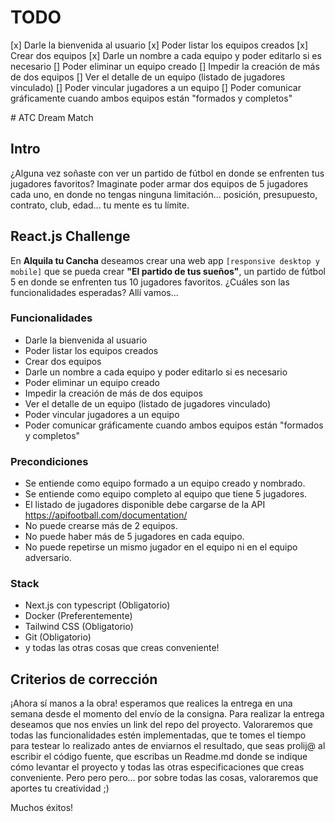 # TODO
[x] Darle la bienvenida al usuario
[x] Poder listar los equipos creados
[x] Crear dos equipos
[x] Darle un nombre a cada equipo y poder editarlo si es necesario
[] Poder eliminar un equipo creado
[] Impedir la creación de más de dos equipos
[] Ver el detalle de un equipo (listado de jugadores vinculado)
[] Poder vincular jugadores a un equipo
[] Poder comunicar gráficamente cuando ambos equipos están "formados y completos"

﻿# ATC Dream Match

## Intro

¿Alguna vez soñaste con ver un partido de fútbol en donde se enfrenten tus jugadores favoritos? Imaginate poder armar dos equipos de 5 jugadores cada uno, en donde no tengas ninguna limitación... posición, presupuesto, contrato, club, edad... tu mente es tu límite.

## React.js Challenge

En **Alquila tu Cancha** deseamos crear una web app `[responsive desktop y mobile]` que se pueda crear **"El partido de tus sueños"**, un partido de fútbol 5 en donde se enfrenten tus 10 jugadores favoritos. ¿Cuáles son las funcionalidades esperadas? Allí vamos...

### Funcionalidades

- Darle la bienvenida al usuario
- Poder listar los equipos creados
- Crear dos equipos
- Darle un nombre a cada equipo y poder editarlo si es necesario
- Poder eliminar un equipo creado
- Impedir la creación de más de dos equipos
- Ver el detalle de un equipo (listado de jugadores vinculado)
- Poder vincular jugadores a un equipo
- Poder comunicar gráficamente cuando ambos equipos están "formados y completos"

### Precondiciones

- Se entiende como equipo formado a un equipo creado y nombrado.
- Se entiende como equipo completo al equipo que tiene 5 jugadores.
- El listado de jugadores disponible debe cargarse de la API https://apifootball.com/documentation/
- No puede crearse más de 2 equipos.
- No puede haber más de 5 jugadores en cada equipo.
- No puede repetirse un mismo jugador en el equipo ni en el equipo adversario.

### Stack

- Next.js con typescript (Obligatorio)
- Docker (Preferentemente)
- Tailwind CSS (Obligatorio)
- Git (Obligatorio)
- y todas las otras cosas que creas conveniente!

## Criterios de corrección

¡Ahora sí manos a la obra! esperamos que realices la entrega en una semana desde el momento del envío de la consigna. Para realizar la entrega deseamos que nos envíes un link del repo del proyecto.
Valoraremos que todas las funcionalidades estén implementadas, que te tomes el tiempo para testear lo realizado antes de enviarnos el resultado, que seas prolij@ al escribir el código fuente, que escribas un Readme.md donde se indique cómo levantar el proyecto y todas las otras especificaciones que creas conveniente. Pero pero pero... por sobre todas las cosas, valoraremos que aportes tu creatividad ;)

Muchos éxitos!
